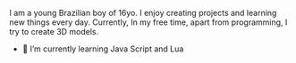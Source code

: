 I am a young Brazilian boy of 16yo. I enjoy creating projects and learning new things every day. Currently,  In my free time, apart from programming, I try to create 3D models.
- 🌱 I’m currently learning Java Script and Lua
  

<!---
Diego-Cardoso0/Diego-Cardoso0 is a ✨ special ✨ repository because its `README.md` (this file) appears on your GitHub profile.
You can click the Preview link to take a look at your changes.
--->
